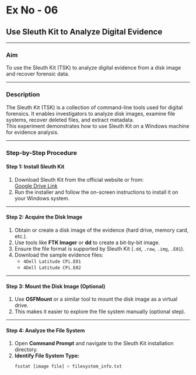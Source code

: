 # Ex No - 06  
## Use Sleuth Kit to Analyze Digital Evidence

---

### **Aim**
To use the Sleuth Kit (TSK) to analyze digital evidence from a disk image and recover forensic data.

---

### **Description**
The Sleuth Kit (TSK) is a collection of command-line tools used for digital forensics. It enables investigators to analyze disk images, examine file systems, recover deleted files, and extract metadata.  
This experiment demonstrates how to use Sleuth Kit on a Windows machine for evidence analysis.

---

### **Step-by-Step Procedure**

#### **Step 1: Install Sleuth Kit**
1. Download Sleuth Kit from the official website or from:  
   [Google Drive Link](https://drive.google.com/drive/u/1/folders/1ilSFY7Tqn2L7AjQGhq8yJ8kixc_xTU-v)
2. Run the installer and follow the on-screen instructions to install it on your Windows system.

---

#### **Step 2: Acquire the Disk Image**
1. Obtain or create a disk image of the evidence (hard drive, memory card, etc.).
2. Use tools like **FTK Imager** or **dd** to create a bit-by-bit image.
3. Ensure the file format is supported by Sleuth Kit (`.dd`, `.raw`, `.img`, `.E01`).
4. Download the sample evidence files:
   - `4Dell Latitude CPi.E01`
   - `4Dell Latitude CPi.E02`

---

#### **Step 3: Mount the Disk Image (Optional)**
1. Use **OSFMount** or a similar tool to mount the disk image as a virtual drive.
2. This makes it easier to explore the file system manually (optional step).

---

#### **Step 4: Analyze the File System**
1. Open **Command Prompt** and navigate to the Sleuth Kit installation directory.
2. **Identify File System Type:**
   ```bash
   fsstat [image file] > filesystem_info.txt

